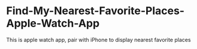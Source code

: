 # Find-My-Nearest-Favorite-Places-Apple-Watch-App
This is apple watch app, pair with iPhone to display nearest favorite places
